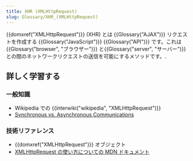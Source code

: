 ```yaml
---
title: XHR (XMLHttpRequest)
slug: Glossary/XHR_(XMLHttpRequest)
---
```


{{domxref("XMLHttpRequest")}} (XHR) とは {{Glossary("AJAX")}} リクエストを作成する {{Glossary("JavaScript")}} {{Glossary("API")}} です。これは{{Glossary("browser", "ブラウザー")}} と{{Glossary("server", "サーバー")}} との間のネットワークリクエストの送信を可能にするメソッドです。.

## 詳しく学習する

### 一般知識

- Wikipedia での {{interwiki("wikipedia", "XMLHttpRequest")}}
- [Synchronous vs. Asynchronous Communications](http://peoplesofttutorial.com/difference-between-synchronous-and-asynchronous-messaging/)

### 技術リファレンス

- {{domxref("XMLHttpRequest")}} オブジェクト
- [XMLHttpRequest の使い方についての MDN ドキュメント](/ja/docs/Web/API/XMLHttpRequest/Using_XMLHttpRequest)
